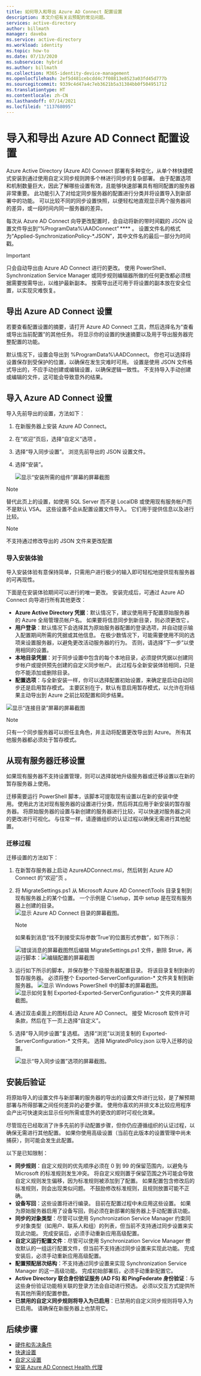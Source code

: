 ```yaml
---
title: 如何导入和导出 Azure AD Connect 配置设置
description: 本文介绍有关云预配的常见问题。
services: active-directory
author: billmath
manager: daveba
ms.service: active-directory
ms.workload: identity
ms.topic: how-to
ms.date: 07/13/2020
ms.subservice: hybrid
ms.author: billmath
ms.collection: M365-identity-device-management
ms.openlocfilehash: 2ef5d481cebcdd4c7f08813e8523a03fd45d777b
ms.sourcegitcommit: 9339c4d47a4c7eb3621b5a31384bb0f504951712
ms.translationtype: HT
ms.contentlocale: zh-CN
ms.lasthandoff: 07/14/2021
ms.locfileid: "113768095"
---
```

# <a name="import-and-export-azure-ad-connect-configuration-settings"></a>导入和导出 Azure AD Connect 配置设置 

Azure Active Directory (Azure AD) Connect 部署有多种变化，从单个林快捷模式安装到通过使用自定义同步规则跨多个林进行同步的复杂部署。 由于配置选项和机制数量巨大，因此了解哪些设置有效，且能够快速部署具有相同配置的服务器非常重要。 此功能引入了对给定同步服务器的配置进行分类并将设置导入到新部署中的功能。 可以比较不同的同步设置快照，以便轻松地直观显示两个服务器间的差异，或一段时间内同一服务器的差异。

每次从 Azure AD Connect 向导更改配置时，会自动将新的带时间戳的 JSON 设置文件导出到“%ProgramData%\AADConnect” **** 。 设置文件名的格式为“Applied-SynchronizationPolicy-*.JSON”，其中文件名的最后一部分为时间戳。

> [!IMPORTANT]
> 只会自动导出由 Azure AD Connect 进行的更改。 使用 PowerShell、Synchronization Service Manager 或同步规则编辑器所做的任何更改都必须根据需要按需导出，以维护最新副本。 按需导出还可用于将设置的副本放在安全位置，以实现灾难恢复。

## <a name="export-azure-ad-connect-settings"></a>导出 Azure AD Connect 设置 

若要查看配置设置的摘要，请打开 Azure AD Connect 工具，然后选择名为“查看或导出当前配置”的其他任务。 将显示你的设置的快速摘要以及用于导出服务器完整配置的功能。

默认情况下，设置会导出到 %ProgramData%\AADConnect。 你也可以选择将设置保存到受保护的位置，以确保在发生灾难时可用。 设置是使用 JSON 文件格式导出的，不应手动创建或编辑设置，以确保逻辑一致性。 不支持导入手动创建或编辑的文件，这可能会导致意外的结果。

## <a name="import-azure-ad-connect-settings"></a>导入 Azure AD Connect 设置

导入先前导出的设置，方法如下：
 
1. 在新服务器上安装 Azure AD Connect。
1. 在“欢迎”页后，选择“自定义”选项 。
1. 选择“导入同步设置”。 浏览先前导出的 JSON 设置文件。
1. 选择“安装”。

   ![显示“安装所需的组件”屏幕的屏幕截图](media/how-to-connect-import-export-config/import-1.png)

> [!NOTE]
> 替代此页上的设置，如使用 SQL Server 而不是 LocalDB 或使用现有服务帐户而不是默认 VSA。 这些设置不会从配置设置文件导入。 它们用于提供信息以及进行比较。

>[!NOTE]
>不支持通过修改导出的 JSON 文件来更改配置

### <a name="import-installation-experience"></a>导入安装体验 

导入安装体验有意保持简单，只需用户进行极少的输入即可轻松地提供现有服务器的可再现性。

下面是在安装体验期间可以进行的唯一更改。 安装完成后，可通过 Azure AD Connect 向导进行所有其他更改：
- **Azure Active Directory 凭据**：默认情况下，建议使用用于配置原始服务器的 Azure 全局管理员帐户名。 如果要将信息同步到新目录，则必须更改它 。
- **用户登录**：默认情况下会选择其为原始服务器配置的登录选项，并自动提示输入配置期间所需的凭据或其他信息。 在极少数情况下，可能需要使用不同的选项来设置服务器，以避免更改活动服务器的行为。 否则，请选择“下一步”以使用相同的设置。
- **本地目录凭据**：对于同步设置中包含的每个本地目录，必须提供凭据以创建同步帐户或提供预先创建的自定义同步帐户。 此过程与全新安装体验相同，只是你不能添加或删除目录。
- **配置选项**：与全新安装一样，你可以选择配置初始设置，来确定是启动自动同步还是启用暂存模式。 主要区别在于，默认有意启用暂存模式，以允许在将结果主动导出到 Azure 之前比较配置和同步结果。

![显示“连接目录”屏幕的屏幕截图](media/how-to-connect-import-export-config/import-2.png)

> [!NOTE]
> 只有一个同步服务器可以担任主角色，并主动将配置更改导出到 Azure。 所有其他服务器都必须处于暂存模式。

## <a name="migrate-settings-from-an-existing-server"></a>从现有服务器迁移设置 

如果现有服务器不支持设置管理，则可以选择就地升级服务器或迁移设置以在新的暂存服务器上使用。

迁移需要运行 PowerShell 脚本，该脚本可提取现有设置以在新的安装中使用。 使用此方法对现有服务器的设置进行分类，然后将其应用于新安装的暂存服务器。 将原始服务器的设置与新创建的服务器进行比较，可以快速对服务器之间的更改进行可视化。 与往常一样，请遵循组织的认证过程以确保无需进行其他配置。

### <a name="migration-process"></a>迁移过程 
迁移设置的方法如下：

 1. 在新暂存服务器上启动 AzureADConnect.msi，然后转到 Azure AD Connect 的“欢迎”页 。

 2. 将 MigrateSettings.ps1 从 Microsoft Azure AD Connect\Tools 目录复制到现有服务器上的某个位置。 一个示例是 C:\setup，其中 setup 是在现有服务器上创建的目录。</br>
     ![显示 Azure AD Connect 目录的屏幕截图。](media/how-to-connect-import-export-config/migrate-1.png)

     >[!NOTE]
     > 如果看到消息“找不到接受实际参数‘True’的位置形式参数”，如下所示：
     >
     >
     >![错误消息的屏幕截图](media/how-to-connect-import-export-config/migrate-5.png)然后编辑 MigrateSettings.ps1 文件，删除 $true，再运行脚本：![编辑配置的屏幕截图](media/how-to-connect-import-export-config/migrate-6.png)
 



 3. 运行如下所示的脚本，并保存整个下级服务器配置目录。 将该目录复制到新的暂存服务器。 必须将整个 Exported-ServerConfiguration-* 文件夹复制到新服务器。
     ![显示 Windows PowerShell 中的脚本的屏幕截图。](media/how-to-connect-import-export-config/migrate-2.png)![显示如何复制 Exported-Exported-ServerConfiguration-* 文件夹的屏幕截图。](media/how-to-connect-import-export-config/migrate-3.png)

 4. 通过双击桌面上的图标启动 Azure AD Connect。 接受 Microsoft 软件许可条款，然后在下一页上选择“自定义”。
 5. 选择“导入同步设置”复选框。 选择“浏览”以浏览复制的 Exported-ServerConfiguration-* 文件夹。 选择 MigratedPolicy.json 以导入迁移的设置。

     ![显示“导入同步设置”选项的屏幕截图。](media/how-to-connect-import-export-config/migrate-4.png)

## <a name="post-installation-verification"></a>安装后验证 

将原始导入的设置文件与新部署的服务器的导出的设置文件进行比较，是了解预期部署与所得部署之间任何差异的必要步骤。 使用你喜欢的并排文本比较应用程序会产出可快速突出显示任何所需或意外的更改的即时可视化效果。

尽管现在已经取消了许多先前的手动配置步骤，但你仍应遵循组织的认证过程，以确保无需进行其他配置。 如果你使用高级设置（当前在此版本的设置管理中尚未捕获），则可能会发生此配置。

以下是已知限制：
- **同步规则**：自定义规则的优先顺序必须在 0 到 99 的保留范围内，以避免与 Microsoft 的标准规则发生冲突。 将自定义规则置于保留范围之外可能会导致自定义规则发生偏移，因为标准规则被添加到了配置。 如果配置包含修改后的标准规则，则会出现类似问题。 不鼓励修改标准规则，且规则放置可能不正确。
- **设备写回**：这些设置将进行编录。 目前在配置过程中未应用这些设置。 如果为原始服务器启用了设备写回，则必须在新部署的服务器上手动配置该功能。
- **同步的对象类型**：尽管可以使用 Synchronization Service Manager 约束同步对象类型（如用户、联系人和组）的列表，但当前不支持通过同步设置来实现此功能。 完成安装后，必须手动重新应用高级配置。
- **自定义运行配置文件**：尽管可以使用 Synchronization Service Manager 修改默认的一组运行配置文件，但当前不支持通过同步设置来实现此功能。 完成安装后，必须手动重新应用高级配置。
- **配置预配层次结构**：不支持通过同步设置来实现 Synchronization Service Manager 的这一高级功能。 完成初始部署后，必须手动重新配置它。
- **Active Directory 联合身份验证服务 (AD FS) 和 PingFederate 身份验证**：与这些身份验证功能相关联的登录方法会自动进行预选。 必须以交互方式提供所有其他所需的配置参数。
- **已禁用的自定义同步规则将导入为已启用**：已禁用的自定义同步规则将导入为已启用。 请确保在新服务器上也禁用它。

 ## <a name="next-steps"></a>后续步骤

- [硬件和先决条件](how-to-connect-install-prerequisites.md) 
- [快速设置](how-to-connect-install-express.md)
- [自定义设置](how-to-connect-install-custom.md)
- [安装 Azure AD Connect Health 代理](how-to-connect-health-agent-install.md) 
